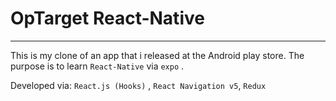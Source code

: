 # OpTarget React-Native 

<hr>

This is my clone of an app that i released at the Android play store.
The purpose is to learn `React-Native` via `expo` .


Developed via: `React.js (Hooks)` , `React Navigation v5`, `Redux`



